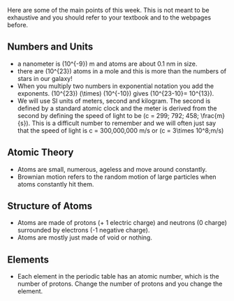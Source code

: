Here are some of the main points of this week. This is not meant to be exhaustive and you should refer to your textbook and to the webpages before.

Numbers and Units
-----------------

- a nanometer is \(10^{-9}\) m and atoms are about 0.1 nm in size.
- there are \(10^{23}\) atoms in a mole and this is more than the numbers of stars in our galaxy!
- When you multiply two numbers in exponential notation you add the exponents. \(10^{23}\) \(\times\) \(10^{-10}\) gives \(10^{23-10}= 10^{13}\).
- We will use SI units of meters, second and kilogram. The second is defined by a standard atomic clock and the meter is derived from the second by defining the speed of light to be \(c = 299\; 792\; 458\; \frac{m}{s}\). This is a difficult number to remember and we will often just say that the speed of light is c = 300,000,000 m/s or \(c = 3\times 10^8\;m/s\)

Atomic Theory
-------------

- Atoms are small, numerous, ageless and move around constantly.
- Brownian motion refers to the random motion of large particles when atoms constantly hit them.

Structure of Atoms
------------------

- Atoms are made of protons (+ 1 electric charge) and neutrons (0 charge) surrounded by electrons (-1 negative charge).
- Atoms are mostly just made of void or nothing.

Elements
--------

- Each element in the periodic table has an atomic number, which is the number of protons. Change the number of protons and you change the element.